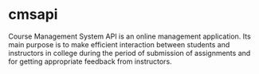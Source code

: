 # cmsapi

Course Management System API is an online management application. Its main purpose is to make efficient interaction
between students and instructors in college during the period of submission of assignments and for getting appropriate
feedback from instructors.
